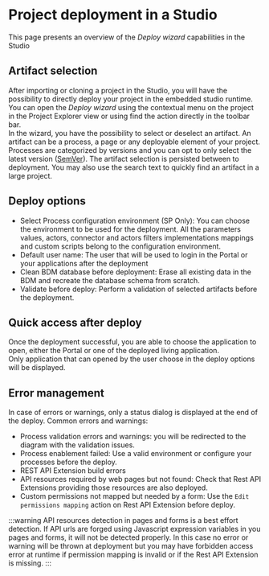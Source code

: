 # Project deployment in a Studio

This page presents an overview of the _Deploy wizard_ capabilities in the Studio

## Artifact selection

After importing or cloning a project in the Studio, you will have the possibility to directly deploy your project in the embedded studio runtime.  
You can open the _Deploy wizard_ using the contextual menu on the project in the Project Explorer view or using find the action directly in the toolbar bar.  
In the wizard, you have the possibility to select or deselect an artifact. An artifact can be a process, a page or any deployable element of your project.  
Processes are categorized by versions and you can opt to only select the latest version ([SemVer](https://semver.org/)). The artifact selection is persisted between to deployment. You may also use the search text to quickly find an artifact in a large project.

## Deploy options

* Select Process configuration environment (SP Only): You can choose the environment to be used for the deployment. All the parameters values, actors, connector and actors filters implementations mappings and custom scripts belong to the configuration environment.
* Default user name: The user that will be used to login in the Portal or your applications after the deployment
* Clean BDM database before deployment: Erase all existing data in the BDM and recreate the database schema from scratch.
* Validate before deploy: Perform a validation of selected artifacts before the deployment.

## Quick access after deploy

Once the deployment successful, you are able to choose the application to open, either the Portal or one of the deployed living application.  
Only application that can opened by the user choose in the deploy options will be displayed.

## Error management

In case of errors or warnings, only a status dialog is displayed at the end of the deploy.
Common errors and warnings:
* Process validation errors and warnings: you will be redirected to the diagram with the validation issues.
* Process enablement failed: Use a valid environment or configure your processes before the deploy.
* REST API Extension build errors
* API resources required by web pages but not found: Check that Rest API Extensions providing those resources are also deployed.
* Custom permissions not mapped but needed by a form: Use the `Edit permissions mapping` action on Rest API Extension before deploy.

:::warning
API resources detection in pages and forms is a best effort detection. If API urls are forged using Javascript expression variables in you pages and forms, it will not be detected properly. In this case no error or warning will be thrown at deployment but you may have forbidden access error at runtime if permission mapping is invalid or if the Rest API Extension is missing.
:::